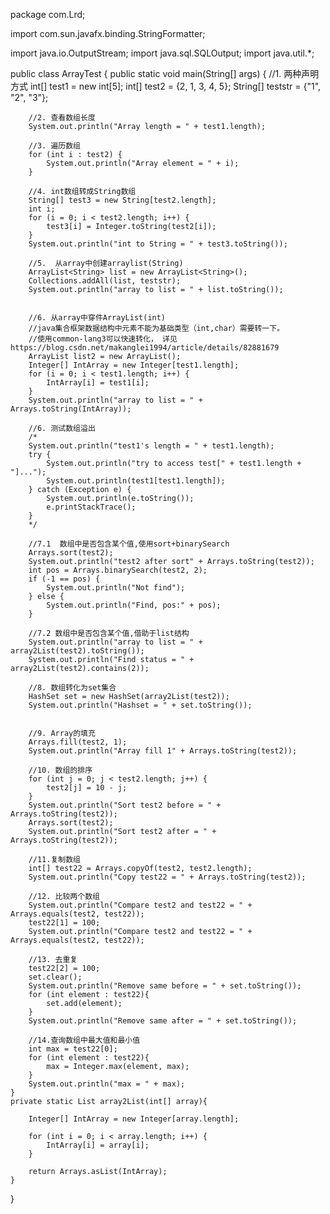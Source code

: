 package com.Lrd;


import com.sun.javafx.binding.StringFormatter;

import java.io.OutputStream;
import java.sql.SQLOutput;
import java.util.*;

public class ArrayTest {
    public static void main(String[] args) {
        //1. 两种声明方式
        int[] test1 = new int[5];
        int[] test2 = {2, 1, 3, 4, 5};
        String[] teststr = {"1", "2", "3"};

        //2. 查看数组长度
        System.out.println("Array length = " + test1.length);

        //3. 遍历数组
        for (int i : test2) {
            System.out.println("Array element = " + i);
        }

        //4. int数组转成String数组
        String[] test3 = new String[test2.length];
        int i;
        for (i = 0; i < test2.length; i++) {
            test3[i] = Integer.toString(test2[i]);
        }
        System.out.println("int to String = " + test3.toString());

        //5.  从array中创建arraylist(String)
        ArrayList<String> list = new ArrayList<String>();
        Collections.addAll(list, teststr);
        System.out.println("array to list = " + list.toString());


        //6. 从array中穿件ArrayList(int)
        //java集合框架数据结构中元素不能为基础类型（int,char）需要转一下。
        //使用common-lang3可以快速转化， 详见 https://blog.csdn.net/makanglei1994/article/details/82881679
        ArrayList list2 = new ArrayList();
        Integer[] IntArray = new Integer[test1.length];
        for (i = 0; i < test1.length; i++) {
            IntArray[i] = test1[i];
        }
        System.out.println("array to list = " + Arrays.toString(IntArray));

        //6. 测试数组溢出
        /*
        System.out.println("test1's length = " + test1.length);
        try {
            System.out.println("try to access test[" + test1.length + "]...");
            System.out.println(test1[test1.length]);
        } catch (Exception e) {
            System.out.println(e.toString());
            e.printStackTrace();
        }
        */

        //7.1  数组中是否包含某个值,使用sort+binarySearch
        Arrays.sort(test2);
        System.out.println("test2 after sort" + Arrays.toString(test2));
        int pos = Arrays.binarySearch(test2, 2);
        if (-1 == pos) {
            System.out.println("Not find");
        } else {
            System.out.println("Find, pos:" + pos);
        }

        //7.2 数组中是否包含某个值,借助于list结构
        System.out.println("array to list = " + array2List(test2).toString());
        System.out.println("Find status = " + array2List(test2).contains(2));

        //8. 数组转化为set集合
        HashSet set = new HashSet(array2List(test2));
        System.out.println("Hashset = " + set.toString());


        //9. Array的填充
        Arrays.fill(test2, 1);
        System.out.println("Array fill 1" + Arrays.toString(test2));

        //10. 数组的排序
        for (int j = 0; j < test2.length; j++) {
            test2[j] = 10 - j;
        }
        System.out.println("Sort test2 before = " + Arrays.toString(test2));
        Arrays.sort(test2);
        System.out.println("Sort test2 after = " + Arrays.toString(test2));

        //11.复制数组
        int[] test22 = Arrays.copyOf(test2, test2.length);
        System.out.println("Copy test22 = " + Arrays.toString(test2));

        //12. 比较两个数组
        System.out.println("Compare test2 and test22 = " + Arrays.equals(test2, test22));
        test22[1] = 100;
        System.out.println("Compare test2 and test22 = " + Arrays.equals(test2, test22));

        //13. 去重复
        test22[2] = 100;
        set.clear();
        System.out.println("Remove same before = " + set.toString());
        for (int element : test22){
            set.add(element);
        }
        System.out.println("Remove same after = " + set.toString());

        //14.查询数组中最大值和最小值
        int max = test22[0];
        for (int element : test22){
            max = Integer.max(element, max);
        }
        System.out.println("max = " + max);
    }
    private static List array2List(int[] array){

        Integer[] IntArray = new Integer[array.length];

        for (int i = 0; i < array.length; i++) {
            IntArray[i] = array[i];
        }

        return Arrays.asList(IntArray);
    }

}
